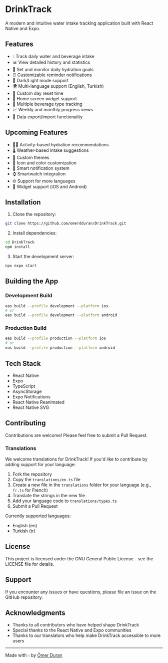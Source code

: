 # DrinkTrack

A modern and intuitive water intake tracking application built with React Native and Expo.

## Features

- 💧 Track daily water and beverage intake
- 📊 View detailed history and statistics
- 🎯 Set and monitor daily hydration goals
- ⏰ Customizable reminder notifications
- 🌙 Dark/Light mode support
- 🌍 Multi-language support (English, Turkish)
- 🔄 Custom day reset time
- 📱 Home screen widget support
- 🍺 Multiple beverage type tracking
- 📈 Weekly and monthly progress views
- 💾 Data export/import functionality

## Upcoming Features

- 🏃‍♂️ Activity-based hydration recommendations
- 🌡️ Weather-based intake suggestions
- 🎨 Custom themes
- 🎨 Icon and color customization
- 🔔 Smart notification system
- ⌚ Smartwatch integration
- 🌐 Support for more languages
- 📱 Widget support (iOS and Android)

## Installation

1. Clone the repository:
```bash
git clone https://github.com/omerdduran/DrinkTrack.git
```

2. Install dependencies:
```bash
cd DrinkTrack
npm install
```

3. Start the development server:
```bash
npx expo start
```

## Building the App

### Development Build
```bash
eas build --profile development --platform ios
# or
eas build --profile development --platform android
```

### Production Build
```bash
eas build --profile production --platform ios
# or
eas build --profile production --platform android
```

## Tech Stack

- React Native
- Expo
- TypeScript
- AsyncStorage
- Expo Notifications
- React Native Reanimated
- React Native SVG

## Contributing

Contributions are welcome! Please feel free to submit a Pull Request.

### Translations

We welcome translations for DrinkTrack! If you'd like to contribute by adding support for your language:

1. Fork the repository
2. Copy the `translations/en.ts` file
3. Create a new file in the `translations` folder for your language (e.g., `fr.ts` for French)
4. Translate the strings in the new file
5. Add your language code to `translations/types.ts`
6. Submit a Pull Request

Currently supported languages:
- English (en)
- Turkish (tr)

## License

This project is licensed under the GNU General Public License - see the LICENSE file for details.

## Support

If you encounter any issues or have questions, please file an issue on the GitHub repository.

## Acknowledgments

- Thanks to all contributors who have helped shape DrinkTrack
- Special thanks to the React Native and Expo communities
- Thanks to our translators who help make DrinkTrack accessible to more users

---

Made with 💧 by [Ömer Duran](https://github.com/omerdduran)
